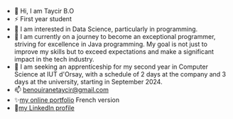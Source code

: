 - 👋 Hi, I am Taycir B.O
- ⚡ First year student
- 👀 I am interested in Data Science, particularly in programming.
- 🌱 I am currently on a journey to become an exceptional programmer, striving for excellence in Java programming.
My goal is not just to improve my skills but to exceed expectations and make a significant impact in the tech industry.
- 💞️  I am seeking an apprenticeship for my second year in Computer Science at IUT d'Orsay, with a schedule of 2 days at the company and 3 days at the university, starting in September 2024.
- 📫 benouiranetaycir@gmail.com
- ✨[my online portfolio](https://taycir-b.github.io/Portfolio-Taycir-Ben-Ouirane-FR) French version
- 👥[my LinkedIn profile](https://www.linkedin.com/in/taycir-ben-ouirane-40a93a1a2/)


<!---
Taycir-B/Taycir-B is a ✨ special ✨ repository because its `README.md` (this file) appears on your GitHub profile.
You can click the Preview link to take a look at your changes.
--->
